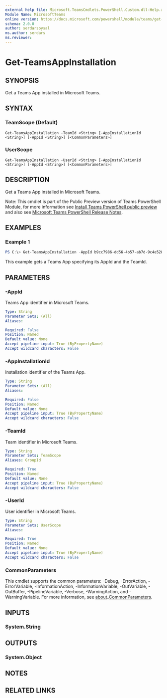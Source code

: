 ```yaml
---
external help file: Microsoft.TeamsCmdlets.PowerShell.Custom.dll-Help.xml
Module Name: MicrosoftTeams
online version: https://docs.microsoft.com/powershell/module/teams/get-teamsappinstallation
schema: 2.0.0
author: serdarsoysal
ms.author: serdars
ms.reviewer:
---
```


# Get-TeamsAppInstallation

## SYNOPSIS
Get a Teams App installed in Microsoft Teams.

## SYNTAX

### TeamScope (Default)
```
Get-TeamsAppInstallation -TeamId <String> [-AppInstallationId <String>] [-AppId <String>] [<CommonParameters>]
```

### UserScope
```
Get-TeamsAppInstallation -UserId <String> [-AppInstallationId <String>] [-AppId <String>] [<CommonParameters>]
```

## DESCRIPTION
Get a Teams App installed in Microsoft Teams.

Note: This cmdlet is part of the Public Preview version of Teams PowerShell Module, for more information see [Install Teams PowerShell public preview](https://docs.microsoft.com/microsoftteams/teams-powershell-install#install-teams-powershell-public-preview) and also see [Microsoft Teams PowerShell Release Notes](https://docs.microsoft.com/microsoftteams/teams-powershell-release-notes).

## EXAMPLES

### Example 1
```powershell
PS C:\> Get-TeamsAppInstallation -AppId b9cc7986-dd56-4b57-ab7d-9c4e5288b775 -TeamId 31f1ff6c-d48c-4f8a-b2e1-abca7fd399df
```

This example gets a Teams App specifying its AppId and the TeamId.

## PARAMETERS

### -AppId
Teams App identifier in Microsoft Teams.

```yaml
Type: String
Parameter Sets: (All)
Aliases:

Required: False
Position: Named
Default value: None
Accept pipeline input: True (ByPropertyName)
Accept wildcard characters: False
```

### -AppInstallationId
Installation identifier of the Teams App.

```yaml
Type: String
Parameter Sets: (All)
Aliases:

Required: False
Position: Named
Default value: None
Accept pipeline input: True (ByPropertyName)
Accept wildcard characters: False
```

### -TeamId
Team identifier in Microsoft Teams.

```yaml
Type: String
Parameter Sets: TeamScope
Aliases: GroupId

Required: True
Position: Named
Default value: None
Accept pipeline input: True (ByPropertyName)
Accept wildcard characters: False
```

### -UserId
User identifier in Microsoft Teams.

```yaml
Type: String
Parameter Sets: UserScope
Aliases:

Required: True
Position: Named
Default value: None
Accept pipeline input: True (ByPropertyName)
Accept wildcard characters: False
```

### CommonParameters
This cmdlet supports the common parameters: -Debug, -ErrorAction, -ErrorVariable, -InformationAction, -InformationVariable, -OutVariable, -OutBuffer, -PipelineVariable, -Verbose, -WarningAction, and -WarningVariable. For more information, see [about_CommonParameters](http://go.microsoft.com/fwlink/?LinkID=113216).

## INPUTS

### System.String

## OUTPUTS

### System.Object
## NOTES

## RELATED LINKS
